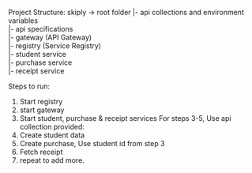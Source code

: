 Project Structure:
skiply -> root folder
 |- api collections and environment variables  
 |- api specifications  
 |- gateway (API Gateway)  
 |- registry (Service Registry)  
 |- student service  
 |- purchase service  
 |- receipt service  



Steps to run:

1. Start registry
2. start gateway
2. Start student, purchase & receipt services
   For steps 3-5, Use api collection provided:
3. Create student data
4. Create purchase, Use student id from step 3
5. Fetch receipt
6. repeat to add more.


